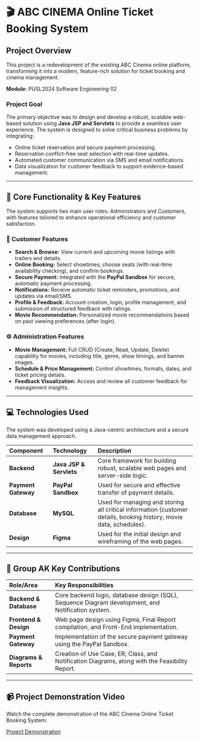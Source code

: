 # 🎬 ABC CINEMA Online Ticket Booking System

## Project Overview

This project is a redevelopment of the existing ABC Cinema online platform, transforming it into a modern, feature-rich solution for ticket booking and cinema management.

**Module:** PUSL2024 Software Engineering 02

### Project Goal
The primary objective was to design and develop a robust, scalable web-based solution using **Java JSP and Servlets** to provide a seamless user experience. The system is designed to solve critical business problems by integrating:
* Online ticket reservation and secure payment processing.
* Reservation conflict-free seat selection with real-time updates.
* Automated customer communication via SMS and email notifications.
* Data visualization for customer feedback to support evidence-based management.

***

## 🌟 Core Functionality & Key Features

The system supports two main user roles: Administrators and Customers, with features tailored to enhance operational efficiency and customer satisfaction.

### 👥 Customer Features
* **Search & Browse:** View current and upcoming movie listings with trailers and details.
* **Online Booking:** Select showtimes, choose seats (with real-time availability checking), and confirm bookings.
* **Secure Payment:** Integrated with the **PayPal Sandbox** for secure, automatic payment processing.
* **Notifications:** Receive automatic ticket reminders, promotions, and updates via email/SMS.
* **Profile & Feedback:** Account creation, login, profile management, and submission of structured feedback with ratings.
* **Movie Recommendation:** Personalized movie recommendations based on past viewing preferences (after login).

### ⚙️ Administration Features
* **Movie Management:** Full CRUD (Create, Read, Update, Delete) capability for movies, including title, genre, show timings, and banner images.
* **Schedule & Price Management:** Control showtimes, formats, dates, and ticket pricing details.
* **Feedback Visualization:** Access and review all customer feedback for management insights.

***

## 💻 Technologies Used

The system was developed using a Java-centric architecture and a secure data management approach.

| Component | Technology | Description |
| :--- | :--- | :--- |
| **Backend** | **Java JSP & Servlets** | Core framework for building robust, scalable web pages and server-side logic. |
| **Payment Gateway** | **PayPal Sandbox** | Used for secure and effective transfer of payment details. |
| **Database** | **MySQL** | Used for managing and storing all critical information (customer details, booking history, movie data, schedules). |
| **Design** | **Figma** | Used for the initial design and wireframing of the web pages. |

***

## 🤝 Group AK Key Contributions

| Role/Area | Key Responsibilities |
| :--- | :--- |
| **Backend & Database** | Core backend logic, database design (SQL), Sequence Diagram development, and Notification system. |
| **Frontend & Design** | Web page design using Figma, Final Report compilation, and Front-End implementation. |
| **Payment Gateway** | Implementation of the secure payment gateway using the PayPal Sandbox. |
| **Diagrams & Reports** | Creation of Use Case, ER, Class, and Notification Diagrams, along with the Feasibility Report. |

***

## 📹 Project Demonstration Video

Watch the complete demonstration of the ABC Cinema Online Ticket Booking System:

[Project Demonstration](https://youtu.be/g-sFnzZ-HIM)
